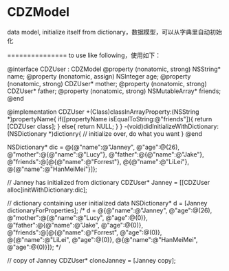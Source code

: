 # CDZModel
data model, initialize itself from dictionary，数据模型，可以从字典里自动初始化

===============
to use like following，使用如下：

@interface CDZUser : CDZModel
@property (nonatomic, strong) NSString* name;
@property (nonatomic, assign) NSInteger age;
@property (nonatomic, strong) CDZUser* mother;
@property (nonatomic, strong) CDZUser* father;
@property (nonatomic, strong) NSMutableArray* friends;
@end


@implementation CDZUser
+(Class)classInArrayProperty:(NSString *)propertyName{
    if([propertyName isEqualToString:@"friends"]){
        return [CDZUser class];
    }
    else{
        return NULL;
    }
}
-(void)didInitializeWithDictionary:(NSDictionary *)dictionry{
    // initialize over, do what you want
}
@end




NSDictionary* dic = @{@"name":@"Janney",
                          @"age":@(26),
                          @"mother":@{@"name":@"Lucy"},
                          @"father":@{@"name":@"Jake"},
                          @"friends":@[@{@"name":@"Forrest"},
                                       @{@"name":@"LiLei"},
                                       @{@"name":@"HanMeiMei"}]};
    
// Janney has initialized from dictionary
CDZUser* Janney = [[CDZUser alloc]initWithDictionary:dic];
    
// dictionary containing user initialized data
NSDictionary* d = [Janney dictionaryForProperties];
/*
d = @{@"name":@"Janney",
      @"age":@(26),
      @"mother":@{@"name":@"Lucy",
                   @"age":@(0)},
      @"father":@{@"name":@"Jake",
                  @"age":@(0)},
      @"friends":@[@{@"name":@"Forrest",
                     @"age":@(0)},
                   @{@"name":@"LiLei",
                     @"age":@(0)},
                   @{@"name":@"HanMeiMei",
                     @"age":@(0)}]};
 */
    
// copy of Janney
CDZUser* cloneJanney = [Janney copy];

